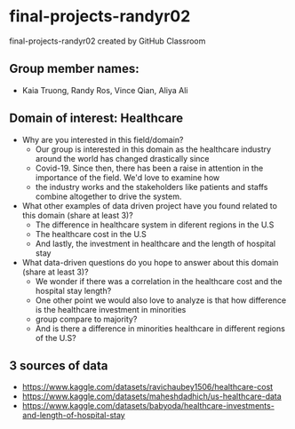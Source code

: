 # final-projects-randyr02
final-projects-randyr02 created by GitHub Classroom
## Group member names: 
- Kaia Truong, Randy Ros, Vince Qian, Aliya Ali
## Domain of interest: Healthcare
- Why are you interested in this field/domain?
  - Our group is interested in this domain as the healthcare industry around the world has changed drastically since
  - Covid-19. Since then, there has been a raise in attention in the importance of the field. We'd love to examine how
  - the industry works and the stakeholders like patients and staffs combine altogether to drive the system. 
- What other examples of data driven project have you found related to this domain (share at least 3)?
  - The difference in healthcare system in diferent regions in the U.S
  - The healthcare cost in the U.S
  - And lastly, the investment in healthcare and the length of hospital stay
- What data-driven questions do you hope to answer about this domain (share at least 3)?
  - We wonder if there was a correlation in the healthcare cost and the hospital stay length?
  - One other point we would also love to analyze is that how difference is the healthcare investment in minorities       
  - group compare to majority?
  - And is there a difference in minorities healthcare in different regions of the U.S?

## 3 sources of data
  - https://www.kaggle.com/datasets/ravichaubey1506/healthcare-cost
  - https://www.kaggle.com/datasets/maheshdadhich/us-healthcare-data
  - https://www.kaggle.com/datasets/babyoda/healthcare-investments-and-length-of-hospital-stay
